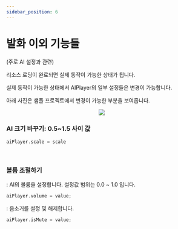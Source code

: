 ```yaml
---
sidebar_position: 6
---
```


# 발화 이외 기능들

(주로 AI 설정과 관련)

리소스 로딩이 완료되면 실제 동작이 가능한 상태가 됩니다.

실제 동작이 가능한 상태에서 AIPlayer의 일부 설정들은 변경이 가능합니다.

아래 사진은 샘플 프로젝트에서 변경이 가능한 부분을 보여줍니다.

<p align="center">
<img src="/img/aihuman/ios/aisample_ss_002.jpg" style={{zoom: "30%"}} />
</p>

### AI 크기 바꾸기: 0.5~1.5 사이 값

```swift
aiPlayer.scale = scale
```

<br/>

### 볼륨 조절하기

: AI의 볼륨을 설정합니다. 설정값 범위는 0.0 ~ 1.0 입니다.

```swift
aiPlayer.volume = value;
```

: 음소거를 설정 및 해제합니다.

```swift
aiPlayer.isMute = value;
```
